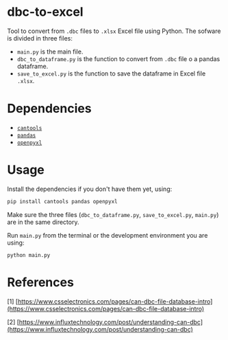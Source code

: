 # dbc-to-excel

Tool to convert from ``.dbc`` files to ``.xlsx`` Excel file using Python. The sofware is divided in three files:

* ``main.py`` is the main file.
* ``dbc_to_dataframe.py`` is the function to convert from ``.dbc`` file o a pandas dataframe.
* ``save_to_excel.py`` is the function to save the dataframe in Excel file ``.xlsx``.

# Dependencies

* [``cantools``](https://pypi.org/project/cantools/)
* [``pandas``](https://pypi.org/project/pandas/)
* [``openpyxl``](https://pypi.org/project/openpyxl/)



# Usage

Install the dependencies if you don't have them yet, using:

```bash
pip install cantools pandas openpyxl
```
Make sure the three files (``dbc_to_dataframe.py``, ``save_to_excel.py``, ``main.py``) are in the same directory.

Run ``main.py`` from the terminal or the development environment you are using:

```
python main.py
```
# References

[1] [https://www.csselectronics.com/pages/can-dbc-file-database-intro](https://www.csselectronics.com/pages/can-dbc-file-database-intro)

[2] [https://www.influxtechnology.com/post/understanding-can-dbc](https://www.influxtechnology.com/post/understanding-can-dbc)
